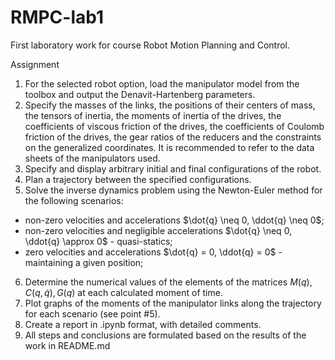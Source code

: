 # RMPC-lab1

First laboratory work for course Robot Motion Planning and Control.

Assignment

1. For the selected robot option, load the manipulator model from the toolbox and output the Denavit-Hartenberg parameters.
2. Specify the masses of the links, the positions of their centers of mass, the tensors of inertia, the moments of inertia of the drives, the coefficients of viscous friction of the drives, the coefficients of Coulomb friction of the drives, the gear ratios of the reducers and the constraints on the generalized coordinates. It is recommended to refer to the data sheets of the manipulators used.
3. Specify and display arbitrary initial and final configurations of the robot.
4. Plan a trajectory between the specified configurations.
5. Solve the inverse dynamics problem using the Newton-Euler method for the following scenarios: <br>
+ non-zero velocities and accelerations $\dot{q} \neq 0, \ddot{q} \neq 0$;
+ non-zero velocities and negligible accelerations $\dot{q} \neq 0, \ddot{q} \approx 0$ - quasi-statics;
+ zero velocities and accelerations $\dot{q} = 0, \ddot{q} = 0$ - maintaining a given position;
6. Determine the numerical values ​​of the elements of the matrices $M(q), C(q, \dot{q}), G(q)$ at each calculated moment of time.
7. Plot graphs of the moments of the manipulator links along the trajectory for each scenario (see point #5).
8. Create a report in .ipynb format, with detailed comments.
9. All steps and conclusions are formulated based on the results of the work in README.md
  
